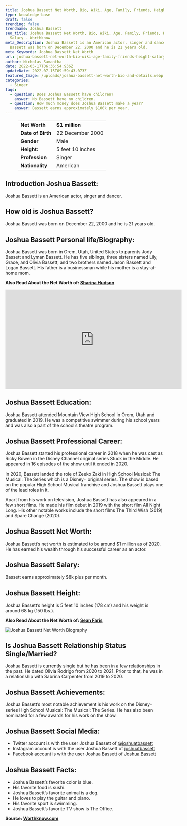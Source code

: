 ```yaml
---
title: Joshua Bassett Net Worth, Bio, Wiki, Age, Family, Friends, Height & Salary
type: knowledge-base
draft: false
trending: false
trendname: Joshua Bassett
seo_title: Joshua Bassett Net Worth, Bio, Wiki, Age, Family, Friends, Height &
  Salary - Worthknow
meta_Description: Joshua Bassett is an American actor, singer and dancer. Joshua
  Bassett was born on December 22, 2000 and he is 21 years old.
meta_Keywords: Joshua Bassett Net Worth
url: joshua-bassett-net-worth-bio-wiki-age-family-friends-height-salary
author: Nicholas Samantha
date: 2022-05-17T06:36:54.936Z
updateDate: 2022-07-15T09:59:43.073Z
featured_Image: /uploads/joshua-bassett-net-worth-bio-and-details.webp
categories:
  - Singer
faqs:
  - question: Does Joshua Bassett have children?
    answer: No Bassett have no children.
  - question: How much money does Joshua Bassett make a year?
    answer: Bassett earns approximately $100k per year.
---
```

<figure class="wp-block-table is-style-stripes">
  <table>
    <tbody>
      <tr>
        <td>
          <strong>Net Worth</strong>
        </td>
        <td>
          <strong>$1 million</strong>
        </td>
      </tr>
      <tr>
        <td>
          <strong>Date of Birth</strong>
        </td>
        <td>22 December 2000</td>
      </tr>
      <tr>
        <td>
          <strong>Gender</strong>
        </td>
        <td>Male</td>
      </tr>
      <tr>
        <td>
          <strong>Height:</strong>
        </td>
        <td>5 feet 10 inches</td>
      </tr>
      <tr>
        <td>
          <strong>Profession</strong>
        </td>
        <td>Singer</td>
      </tr>
      <tr>
        <td>
          <strong>Nationality</strong>
        </td>
        <td>American</td>
      </tr>
    </tbody>
  </table>
</figure>

## **Introduction Joshua Bassett:**

Joshua Bassett is an American actor, singer and dancer. 

## **How old is Joshua Bassett?**

Joshua Bassett was born on December 22, 2000 and he is 21 years old.

## **Joshua Bassett Personal life/Biography:**

Joshua Bassett was born in Orem, Utah, United States to parents Jody Bassett and Lyman Bassett. He has five siblings, three sisters named Lily, Grace, and Olivia Bassett, and two brothers named Jason Bassett and Logan Bassett. His father is a businessman while his mother is a stay-at-home mom.

**Also Read About the Net Worth of: <a href="https://worthknow.com/sharina-hudson-net-worth-bio-wiki-age-family-friends-height-salary/" target="_blank" rel="noopener">Sharina Hudson</a>**

<iframe width="560" height="315" src="https://www.youtube.com/embed/Sr0CixBfzCE" title="YouTube video player" frameborder="0" allow="accelerometer; autoplay; clipboard-write; encrypted-media; gyroscope; picture-in-picture" allowfullscreen></iframe>

## **Joshua Bassett Education:**

Joshua Bassett attended Mountain View High School in Orem, Utah and graduated in 2019. He was a competitive swimmer during his school years and was also a part of the school’s theatre program.

## **Joshua Bassett Professional Career:**

Joshua Bassett started his professional career in 2018 when he was cast as Ricky Bowen in the Disney Channel original series Stuck in the Middle. He appeared in 16 episodes of the show until it ended in 2020. 

In 2020, Bassett landed the role of Zeeko Zaki in High School Musical: The Musical: The Series which is a Disney+ original series. The show is based on the popular High School Musical franchise and Joshua Bassett plays one of the lead roles in it.

Apart from his work on television, Joshua Bassett has also appeared in a few short films. He made his film debut in 2019 with the short film All Night Long. His other notable works include the short films The Third Wish (2019) and Spare Change (2020).

## **Joshua Bassett Net Worth:**

Joshua Bassett’s net worth is estimated to be around $1 million as of 2020. He has earned his wealth through his successful career as an actor.

## **Joshua Bassett Salary:**

Bassett earns approximately $8k plus per month.

## **Joshua Bassett Height:**

Joshua Bassett’s height is 5 feet 10 inches (178 cm) and his weight is around 68 kg (150 lbs.).

**Also Read About the Net Worth of: <a href="https://worthknow.com/sean-faris-net-worth-bio-wiki-age-family-friends-height-salary/" target="_blank" rel="noopener">Sean Faris</a>**

![Joshua Bassett Net Worth Biography](/uploads/joshua-bassett-net-worth.webp)

## **Is Joshua Bassett Relationship Status Single/Married?**

Joshua Bassett is currently single but he has been in a few relationships in the past. He dated Olivia Rodrigo from 2020 to 2021. Prior to that, he was in a relationship with Sabrina Carpenter from 2019 to 2020.

## **Joshua Bassett Achievements:**

Joshua Bassett’s most notable achievement is his work on the Disney+ series High School Musical: The Musical: The Series. He has also been nominated for a few awards for his work on the show.

## **Joshua Bassett Social Media:**

* Twitter account is with the user Joshua Bassett of <a href="https://twitter.com/joshuatbassett" target="_blank" rel="nofollow" rel="noopener">@joshuatbassett</a>
* Instagram account is with the user Joshua Bassett of <a href="https://www.instagram.com/joshuatbassett/" target="_blank" rel="nofollow" rel="noopener">joshuatbassett</a>
* Facebook account is with the user Joshua Bassett of <a href="https://www.facebook.com/joshuatbassett" target="_blank" rel="nofollow" rel="noopener">Joshua Bassett </a>

## **Joshua Bassett Facts:**

* Joshua Bassett’s favorite color is blue.
* His favorite food is sushi.
* Joshua Bassett’s favorite animal is a dog.
* He loves to play the guitar and piano.
* His favorite sport is swimming.
* Joshua Bassett’s favorite TV show is The Office.

**Source: <a href="https://worthknow.com/" target="_blank" rel="noopener">Worthknow.com</a>**
